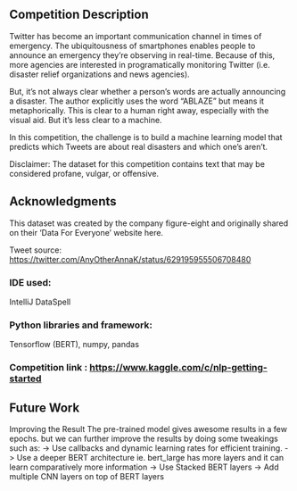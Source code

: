 ## Competition Description
Twitter has become an important communication channel in times of emergency.
The ubiquitousness of smartphones enables people to announce an emergency they’re observing in real-time. Because of this, more agencies are interested in programatically monitoring Twitter (i.e. disaster relief organizations and news agencies).

But, it’s not always clear whether a person’s words are actually announcing a disaster. The author explicitly uses the word “ABLAZE” but means it metaphorically. This is clear 
to a human right away, especially with the visual aid. But it’s less clear to a machine.

In this competition, the challenge is to build a machine learning model that predicts which Tweets are about real disasters and which one’s aren’t. 

Disclaimer: The dataset for this competition contains text that may be considered profane, vulgar, or offensive.

## Acknowledgments
This dataset was created by the company figure-eight and originally shared on their ‘Data For Everyone’ website here.

Tweet source: https://twitter.com/AnyOtherAnnaK/status/629195955506708480

### IDE used: 
IntelliJ DataSpell
### Python libraries and framework: 
Tensorflow (BERT), numpy, pandas

### Competition link : https://www.kaggle.com/c/nlp-getting-started

## Future Work
Improving the Result
The pre-trained model gives awesome results in a few epochs. but we can further improve the results by doing some tweakings such as:
-> Use callbacks and dynamic learning rates for efficient training.
-> Use a deeper BERT architecture ie. bert_large has more layers and it can learn comparatively more information
-> Use Stacked BERT layers
-> Add multiple CNN layers on top of BERT layers
